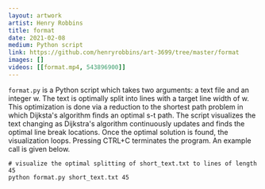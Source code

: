 ```yaml
---
layout: artwork
artist: Henry Robbins
title: format
date: 2021-02-08
medium: Python script
link: https://github.com/henryrobbins/art-3699/tree/master/format
images: []
videos: [[format.mp4, 543896900]]
---
```

`format.py` is a Python script which takes two arguments: a text file and an
integer w. The text is optimally split into lines with a target line width of
w. This optimization is done via a reduction to the shortest path problem in
which Dijksta's algorithm finds an optimal s-t path. The script visualizes the
text changing as Dijkstra's algorithm continuously updates and finds the
optimal line break locations. Once the optimal solution is found, the
visualization loops. Pressing CTRL+C terminates the program. An example call is
given below.

```
# visualize the optimal splitting of short_text.txt to lines of length 45
python format.py short_text.txt 45
```
